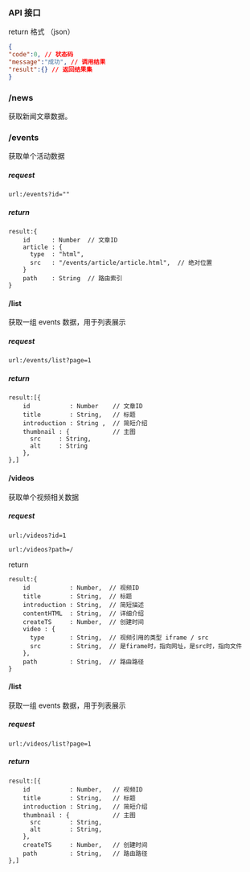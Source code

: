 ### API 接口

return 格式 （json）

```json
{
"code":0, // 状态码
"message":"成功", // 调用结果
"result":{} // 返回结果集
}
```



### /news

获取新闻文章数据。

### /events

 获取单个活动数据

##### request

```
url:/events?id=""
```

##### return

```
result:{
	id      : Number  // 文章ID
	article : {
	  type  : "html",      
	  src   : "/events/article/article.html",  // 绝对位置
	}
	path    : String  // 路由索引
}
```



#### /list

获取一组 events 数据，用于列表展示

##### **request**

```
url:/events/list?page=1
```

##### return

```
result:[{
	id           : Number    // 文章ID
	title        : String,   // 标题
	introduction : String ,  // 简短介绍
	thumbnail : {            // 主图
	  src     : String,
	  alt     : String
	},
},]
```



####  /videos

获取单个视频相关数据

##### request

```
url:/videos?id=1
```

```
url:/videos?path=/
```

return

```
result:{
	id           : Number,  // 视频ID
	title        : String,  // 标题
	introduction : String,  // 简短描述
	contentHTML  : String,  // 详细介绍
    createTS     : Number,  // 创建时间
    video : {
      type       : String,  // 视频引用的类型 iframe / src
      src        : String,  // 是firame时，指向网址，是src时，指向文件
    },
    path         : String,  // 路由路径   
}
```



#### /list

获取一组 events 数据，用于列表展示

##### **request**

```
url:/videos/list?page=1
```

##### return

```
result:[{
	id           : Number,   // 视频ID
	title        : String,   // 标题
	introduction : String,   // 简短介绍
	thumbnail : {            // 主图
	  src        : String,   
	  alt        : String,
	},
	createTS     : Number,   // 创建时间
	path         : String,   // 路由路径    
},]
```

